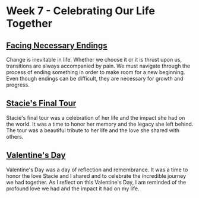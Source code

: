 # Week 7 - Celebrating Our Life Together

## [Facing Necessary Endings](/after/43.md)      

Change is inevitable in life. Whether we choose it or it is thrust upon us, transitions are always accompanied by pain.
We must navigate through the process of ending something in order to make room for a new beginning. Even though endings
can be difficult, they are necessary for growth and progress.

## [Stacie's Final Tour](/after/44.md)

Stacie's final tour was a celebration of her life and the impact she had on the world. It was a time to honor her memory
and the legacy she left behind. The tour was a beautiful tribute to her life and the love she shared with others.


## [Valentine's Day](/after/45.md)

Valentine's Day was a day of reflection and remembrance. It was a time to honor the love Stacie and I shared and to
celebrate the incredible journey we had together. As I reflect on this Valentine's Day, I am reminded of the profound
love we had and the impact it had on my life. 


